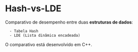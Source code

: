 # Hash-vs-LDE

Comparativo de desempenho entre duas **estruturas de dados**:

```
  - Tabela Hash
  - LDE (Lista dinâmica encadeada)
```

O comparativo está desenvolvido em C++.

